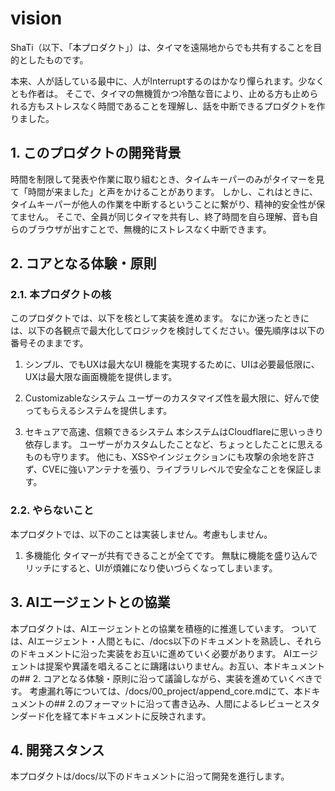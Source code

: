 # vision

ShaTi（以下、「本プロダクト」）は、タイマを遠隔地からでも共有することを目的としたものです。

本来、人が話している最中に、人がInterruptするのはかなり憚られます。少なくとも作者は。
そこで、タイマの無機質かつ冷酷な音により、止める方も止められる方もストレスなく時間であることを理解し、話を中断できるプロダクトを作りました。

## 1. このプロダクトの開発背景

時間を制限して発表や作業に取り組むとき、タイムキーパーのみがタイマーを見て「時間が来ました」と声をかけることがあります。
しかし、これはときに、タイムキーパーが他人の作業を中断するということに繋がり、精神的安全性が保てません。
そこで、全員が同じタイマを共有し、終了時間を自ら理解、音も自らのブラウザが出すことで、無機的にストレスなく中断できます。

## 2. コアとなる体験・原則

### 2.1. 本プロダクトの核

このプロダクトでは、以下を核として実装を進めます。
なにか迷ったときには、以下の各観点で最大化してロジックを検討してください。優先順序は以下の番号そのままです。

1. シンプル、でもUXは最大なUI
機能を実現するために、UIは必要最低限に、UXは最大限な画面機能を提供します。

2. Customizableなシステム
ユーザーのカスタマイズ性を最大限に、好んで使ってもらえるシステムを提供します。

3. セキュアで高速、信頼できるシステム
本システムはCloudflareに思いっきり依存します。
ユーザーがカスタムしたことなど、ちょっとしたことに思えるものも守ります。
他にも、XSSやインジェクションにも攻撃の余地を許さず、CVEに強いアンテナを張り、ライブラリレベルで安全なことを保証します。

### 2.2. やらないこと

本プロダクトでは、以下のことは実装しません。考慮もしません。

1. 多機能化
タイマーが共有できることが全てです。
無駄に機能を盛り込んでリッチにすると、UIが煩雑になり使いづらくなってしまいます。

## 3. AIエージェントとの協業

本プロダクトは、AIエージェントとの協業を積極的に推進しています。
ついては、AIエージェント・人間ともに、/docs以下のドキュメントを熟読し、それらのドキュメントに沿った実装をお互いに進めていく必要があります。
AIエージェントは提案や異議を唱えることに躊躇はいりません。お互い、本ドキュメントの## 2. コアとなる体験・原則に沿って議論しながら、実装を進めていくべきです。
考慮漏れ等については、/docs/00_project/append_core.mdにて、本ドキュメントの## 2.のフォーマットに沿って書き込み、人間によるレビューとスタンダード化を経て本ドキュメントに反映されます。

## 4. 開発スタンス

本プロダクトは/docs/以下のドキュメントに沿って開発を進行します。
